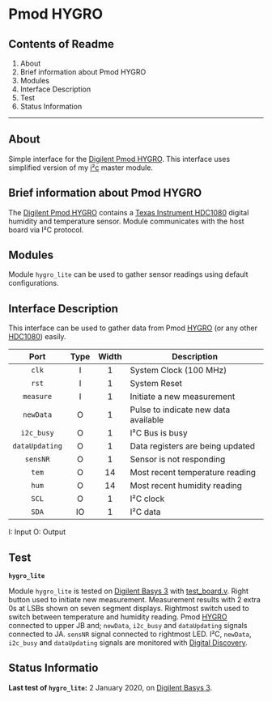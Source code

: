 # Pmod HYGRO

## Contents of Readme

1. About
2. Brief information about Pmod HYGRO
3. Modules
4. Interface Description
5. Test
6. Status Information

---

## About

Simple interface for the [Digilent Pmod HYGRO](https://reference.digilentinc.com/reference/pmod/pmodhygro/start). This interface uses simplified version of my [i²c](https://gitlab.com/suoglu/i2c) master module.

## Brief information about Pmod HYGRO

The [Digilent Pmod HYGRO](https://reference.digilentinc.com/reference/pmod/pmodhygro/start) contains a [Texas Instrument HDC1080](https://www.ti.com/lit/ds/symlink/hdc1080.pdf) digital humidity and temperature sensor. Module communicates with the host board via I²C protocol.

## Modules

<!-- Two modules were implemented. -->
Module `hygro_lite` can be used to gather sensor readings using default configurations.
<!-- In module `hygro_full`, sensor configurations can be changed. Both modules use same ports, `hygro_full` having more ports to control configurations. -->

## Interface Description

This interface can be used to gather data from Pmod [HYGRO](https://reference.digilentinc.com/reference/pmod/pmodhygro/start) (or any other [HDC1080](https://www.ti.com/lit/ds/symlink/hdc1080.pdf)) easily.

|   Port   | Type | Width |  Description |
| :------: | :----: | :----: | ------ |
|  `clk`   | I | 1 | System Clock (100 MHz) |
|  `rst`   | I | 1 | System Reset |
| `measure` | I | 1 | Initiate a new measurement |
|  `newData`   | O | 1 | Pulse to indicate new data available |
|  `i2c_busy`   | O | 1 | I²C Bus is busy |
|  `dataUpdating`| O | 1 | Data registers are being updated |
|  `sensNR`   | O | 1 | Sensor is not responding |
|  `tem`   | O | 14 | Most recent temperature reading |
|  `hum`   | O | 14 | Most recent humidity reading |
|  `SCL`   | O | 1 | I²C clock |
|  `SDA`   | IO | 1 | I²C data |

I: Input  O: Output

## Test

**`hygro_lite`**

Module `hygro_lite` is tested on [Digilent Basys 3](https://reference.digilentinc.com/reference/programmable-logic/basys-3/reference-manual) with [test_board.v](Test/test_board.v). Right button used to initiate new measurement. Measurement results with 2 extra 0s at LSBs shown on seven segment displays. Rightmost switch used to switch between temperature and humidity reading. Pmod [HYGRO](https://reference.digilentinc.com/reference/pmod/pmodhygro/start) connected to upper JB and; `newData`, `i2c_busy` and `dataUpdating` signals connected to JA. `sensNR` signal connected to rightmost LED. I²C, `newData`, `i2c_busy` and `dataUpdating` signals are monitored with [Digital Discovery](https://reference.digilentinc.com/reference/instrumentation/digital-discovery/start).

## Status Informatio

**Last test of `hygro_lite`:** 2 January 2020, on [Digilent Basys 3](https://reference.digilentinc.com/reference/programmable-logic/basys-3/reference-manual).

